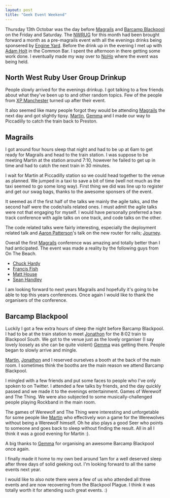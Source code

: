 ```yaml
---
layout: post
title: "Geek Event Weekend"
---
```


Thursday 13th Octobar was the day before [Magrails][magrails] and
[Barcamp Blackpool][bcblackpool] on the Friday and Saturday. The
[NWRUG][nwrug] for this month had been brought forward a month as a
pre-magrails event with all the evenings drinks being sponsered by
[Engine Yard][ey]. Before the drink up in the evening I met up with
[Adam Holt][adamholt] in the Common Bar. I spent the afternoon in there getting
some work done. I eventually made my way over to [NoHo][noho] where the event
was being held.

## North West Ruby User Group Drinkup

People slowly arrived for the evenings drinkup. I got talking to a few friends
about what they've been up to and other random topics. Few of the people from
[XP Manchester][xpman] turned up after their event.

It also seemed like many people forgot they would be attending
[Magrails][magrails] the next day and got slightly tipsy. [Martin][martinrue],
[Gemma][ruby_gem] and I made our way to Piccadilly to catch the train back to
Preston.

## Magrails

I got around four hours sleep that night and had to be up at 6am to get ready
for Magrails and head to the train station. I was suppose to be meeting Martin
at the station around 7:10, however he failed to get up in time and had to
catch the next train in 30 minutes.

I wait for Martin at Piccadilly station so we could head together to the venue
as planned. We jumped in a taxi to save a bit of time (well not much as the
taxi seemed to go some long way). First thing we did was line up to register
and get our swag bags, thanks to the awesome sponsers of the event.

It seemed as if the first half of the talks we mainly the agile talks, and the
second half were the code/rails related ones. I must admit the agile talks were
not that engaging for myself. I would have personally preferred a two track
conference with agile talks on one track, and code talks on the other.

The code related talks were fairly interesting, especially the deployment
related talk and [Aaron Patterson][tenderlove]'s talk on the new router for
rails; [Journey][journey].

Overall the first [Magrails][magrails] conference was amazing and totally
better than I had anticipated. The event was made a reality by the following
guys from On The Beach.

* [Chuck Hardy][chuckjhardy]
* [Francis Fish][fjfish]
* [Matt House][eightbitraptor]
* [Sean Handley][seanhandley]

I am looking forward to next years Magrails and hopefully it's going to be able
to top this years conferences. Once again I would like to thank the organisers
of the conference.

## Barcamp Blackpool

Luckily I got a few extra hours of sleep the night before Barcamp Blackpool. I
had to be at the train station to meet [Jonathon][jedw] for the 8:02 train to
Blackpool South. We got to the venue just as the lovely organiser (I say
lovely loosely as she can be quite violent) [Gemma][ruby_gem] was getting
there. People began to slowly arrive and mingle.

[Martin][martinrue], [Jonathon][jedw] and I reserved ourselves a booth at the
back of the main room. I sometimes think the booths are the main reason we
attend Barcamp Blackpool.

I mingled with a few friends and put some faces to people who I've only spoken
to on Twitter. I attended a few talks by friends, and the day quickly passed
and we made it to the evenings entertainment. Games of Werewolf and The Thing.
We were also subjected to some musically-challenged people playing Rockband in
the main room.

The games of Werewolf and The Thing were interesting and unforgetable for some
people like [Martin][martinrue] who effectively won a game for the Werewolves
without being a Werewolf himself. Oh he also plays a good Seer who points to
someone and goes back to sleep without finding the result. All in all I think
it was a good evening for Martin :).

A big thanks to [Gemma][ruby_gem] for organising an awesome Barcamp Blackpool
once again.

I finally made it home to my own bed around 1am for a well deserved sleep after
three days of solid geeking out. I'm looking forward to all the same events
next year.

I would like to also note there were a few of us who attended all three events
and are now recovering from the Blackpool Plague. I think it was totally worth
it for attending such great events. :)

[magrails]: http://magrails.com
[bcblackpool]: http://barcampblackpool.com
[nwrug]: http://nwrug.org/
[ey]: http://www.engineyard.com
[adamholt]: http://twitter.com/adamholt
[noho]: http://www.noho-bar.com
[xpman]: http://xpmanchester.wordpress.com
[martinrue]: http://twitter.com/martinrue
[ruby_gem]: http://twitter.com/ruby_gem
[tenderlove]: http://twitter.com/tenderlove
[journey]: https://github.com/tenderlove/journey
[chuckjhardy]: http://twitter.com/chuckjhardy
[fjfish]: http://twitter.com/fjfish
[eightbitraptor]: http://twitter.com/eightbitraptor
[seanhandley]: http://twitter.com/seanhandley
[jedw]: http://twitter.com/jedw
